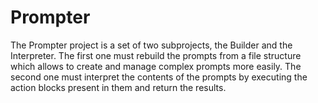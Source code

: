 # Prompter
The Prompter project is a set of two subprojects, the Builder and the Interpreter. The first one must rebuild the prompts from a file structure which allows to create and manage complex prompts more easily. The second one must interpret the contents of the prompts by executing the action blocks present in them and return the results.
